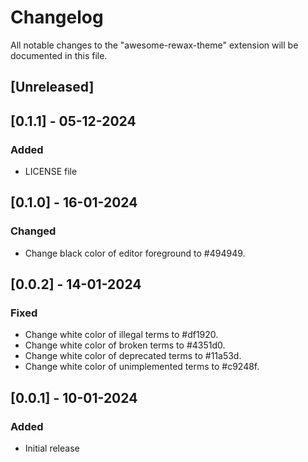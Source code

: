 # Changelog

All notable changes to the "awesome-rewax-theme" extension will be documented in this file.

## [Unreleased]

## [0.1.1] - 05-12-2024

### Added
- LICENSE file

## [0.1.0] - 16-01-2024

### Changed

- Change black color of editor foreground to #494949.

## [0.0.2] - 14-01-2024

### Fixed

- Change white color of illegal terms to #df1920.
- Change white color of broken terms to #4351d0.
- Change white color of deprecated terms to #11a53d.
- Change white color of unimplemented terms to #c9248f.

## [0.0.1] - 10-01-2024

### Added

- Initial release
